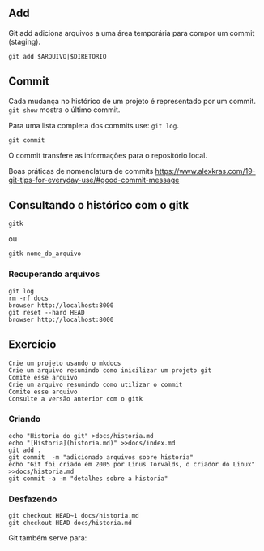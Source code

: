 Add
---

Git add adiciona arquivos a uma área temporária
para compor um commit (staging).

```
git add $ARQUIVO|$DIRETORIO
```

Commit
------

Cada mudança no histórico de um projeto é representado por um
commit. `git show` mostra o  último commit.

Para uma lista completa dos commits use: `git log`.

```
git commit
```

O commit transfere as informações para o repositório local.

Boas práticas de nomenclatura de commits
https://www.alexkras.com/19-git-tips-for-everyday-use/#good-commit-message

Consultando o histórico com o gitk
----------------------------------

```
gitk

```

ou

```
gitk nome_do_arquivo

```

### Recuperando arquivos

```
git log
rm -rf docs
browser http://localhost:8000
git reset --hard HEAD
browser http://localhost:8000

```

Exercício
---------

```
Crie um projeto usando o mkdocs
Crie um arquivo resumindo como inicilizar um projeto git
Comite esse arquivo
Crie um arquivo resumindo como utilizar o commit
Comite esse arquivo
Consulte a versão anterior com o gitk
```

### Criando

```
echo "Historia do git" >docs/historia.md
echo "[Historia](historia.md)" >>docs/index.md
git add .
git commit  -m "adicionado arquivos sobre historia"
echo "Git foi criado em 2005 por Linus Torvalds, o criador do Linux" >>docs/historia.md
git commit -a -m "detalhes sobre a historia"

```

### Desfazendo

```
git checkout HEAD~1 docs/historia.md
git checkout HEAD docs/historia.md
```

Git também serve para:


